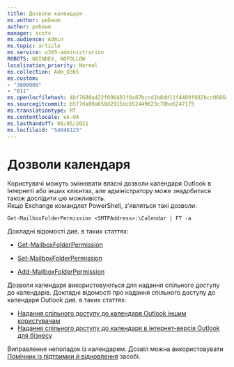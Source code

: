 ```yaml
---
title: Дозволи календаря
ms.author: pebaum
author: pebaum
manager: scotv
ms.audience: Admin
ms.topic: article
ms.service: o365-administration
ROBOTS: NOINDEX, NOFOLLOW
localization_priority: Normal
ms.collection: Adm_O365
ms.custom:
- "3800009"
- "611"
ms.openlocfilehash: 4bf7680a422f096401f0a87bccd1b8dd11f4489f882bcc06864e37d6a248438c
ms.sourcegitcommit: b5f7da89a650d2915dc652449623c78be6247175
ms.translationtype: MT
ms.contentlocale: uk-UA
ms.lasthandoff: 08/05/2021
ms.locfileid: "54046125"
---
```

# <a name="calendar-permissions"></a>Дозволи календаря

Користувачі можуть змінювати власні дозволи календаря Outlook в Інтернеті або інших клієнтах, але адміністратору може знадобитися також дослідити цю можливість.  
Якщо Exchange командлет PowerShell, з'являться такі дозволи:

`Get-MailboxFolderPermission <SMTPAddress>:\Calendar | FT -a`

Докладні відомості див. в таких статтях:

- [Get-MailboxFolderPermission](https://docs.microsoft.com/powershell/module/exchange/get-mailboxfolderpermission?view=exchange-ps)

- [Set-MailboxFolderPermission](https://docs.microsoft.com/powershell/module/exchange/set-mailboxfolderpermission?view=exchange-ps)

- [Add-MailboxFolderPermission](https://office.visualstudio.com/DefaultCollection/MAX/_queries/query/Add-MailboxFolderPermission)

Дозволи календаря використовуються для надання спільного доступу до календарів. Докладні відомості про надання спільного доступу до календаря Outlook див. в таких статтях:

- [Надання спільного доступу до календаря Outlook іншим користувачам](https://support.office.com/article/353ed2c1-3ec5-449d-8c73-6931a0adab88)
- [Надання спільного доступу до календаря в інтернет-версія Outlook для бізнесу](https://support.office.com/article/7ecef8ae-139c-40d9-bae2-a23977ee58d5)

Виправлення неполадок із календарем. Дозвіл можна використовувати [Помічник із підтримки й відновлення](https://support.microsoft.com/office/e90bb691-c2a7-4697-a94f-88836856c72f) засобі.